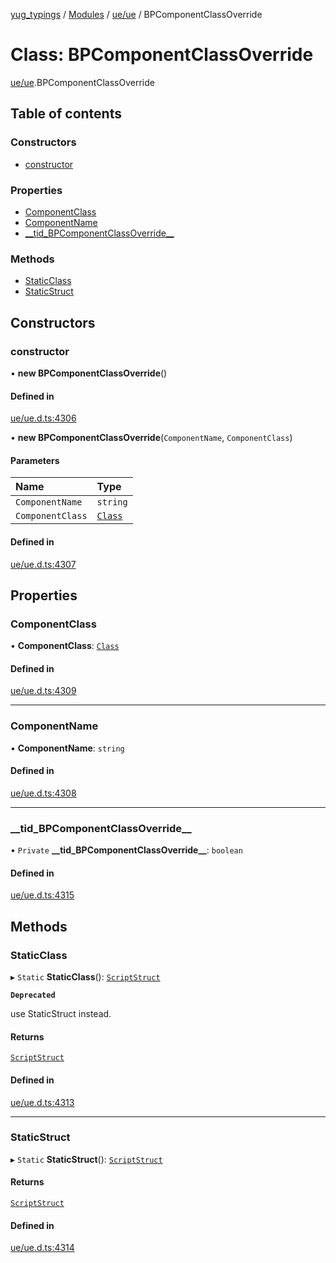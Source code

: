 [yug_typings](../README.md) / [Modules](../modules.md) / [ue/ue](../modules/ue_ue.md) / BPComponentClassOverride

# Class: BPComponentClassOverride

[ue/ue](../modules/ue_ue.md).BPComponentClassOverride

## Table of contents

### Constructors

- [constructor](ue_ue.BPComponentClassOverride.md#constructor)

### Properties

- [ComponentClass](ue_ue.BPComponentClassOverride.md#componentclass)
- [ComponentName](ue_ue.BPComponentClassOverride.md#componentname)
- [\_\_tid\_BPComponentClassOverride\_\_](ue_ue.BPComponentClassOverride.md#__tid_bpcomponentclassoverride__)

### Methods

- [StaticClass](ue_ue.BPComponentClassOverride.md#staticclass)
- [StaticStruct](ue_ue.BPComponentClassOverride.md#staticstruct)

## Constructors

### constructor

• **new BPComponentClassOverride**()

#### Defined in

[ue/ue.d.ts:4306](https://github.com/YugMetaverse/yug_typings/blob/b7d9b19/ue/ue.d.ts#L4306)

• **new BPComponentClassOverride**(`ComponentName`, `ComponentClass`)

#### Parameters

| Name | Type |
| :------ | :------ |
| `ComponentName` | `string` |
| `ComponentClass` | [`Class`](ue_ue.Class.md) |

#### Defined in

[ue/ue.d.ts:4307](https://github.com/YugMetaverse/yug_typings/blob/b7d9b19/ue/ue.d.ts#L4307)

## Properties

### ComponentClass

• **ComponentClass**: [`Class`](ue_ue.Class.md)

#### Defined in

[ue/ue.d.ts:4309](https://github.com/YugMetaverse/yug_typings/blob/b7d9b19/ue/ue.d.ts#L4309)

___

### ComponentName

• **ComponentName**: `string`

#### Defined in

[ue/ue.d.ts:4308](https://github.com/YugMetaverse/yug_typings/blob/b7d9b19/ue/ue.d.ts#L4308)

___

### \_\_tid\_BPComponentClassOverride\_\_

• `Private` **\_\_tid\_BPComponentClassOverride\_\_**: `boolean`

#### Defined in

[ue/ue.d.ts:4315](https://github.com/YugMetaverse/yug_typings/blob/b7d9b19/ue/ue.d.ts#L4315)

## Methods

### StaticClass

▸ `Static` **StaticClass**(): [`ScriptStruct`](ue_ue.ScriptStruct.md)

**`Deprecated`**

use StaticStruct instead.

#### Returns

[`ScriptStruct`](ue_ue.ScriptStruct.md)

#### Defined in

[ue/ue.d.ts:4313](https://github.com/YugMetaverse/yug_typings/blob/b7d9b19/ue/ue.d.ts#L4313)

___

### StaticStruct

▸ `Static` **StaticStruct**(): [`ScriptStruct`](ue_ue.ScriptStruct.md)

#### Returns

[`ScriptStruct`](ue_ue.ScriptStruct.md)

#### Defined in

[ue/ue.d.ts:4314](https://github.com/YugMetaverse/yug_typings/blob/b7d9b19/ue/ue.d.ts#L4314)
